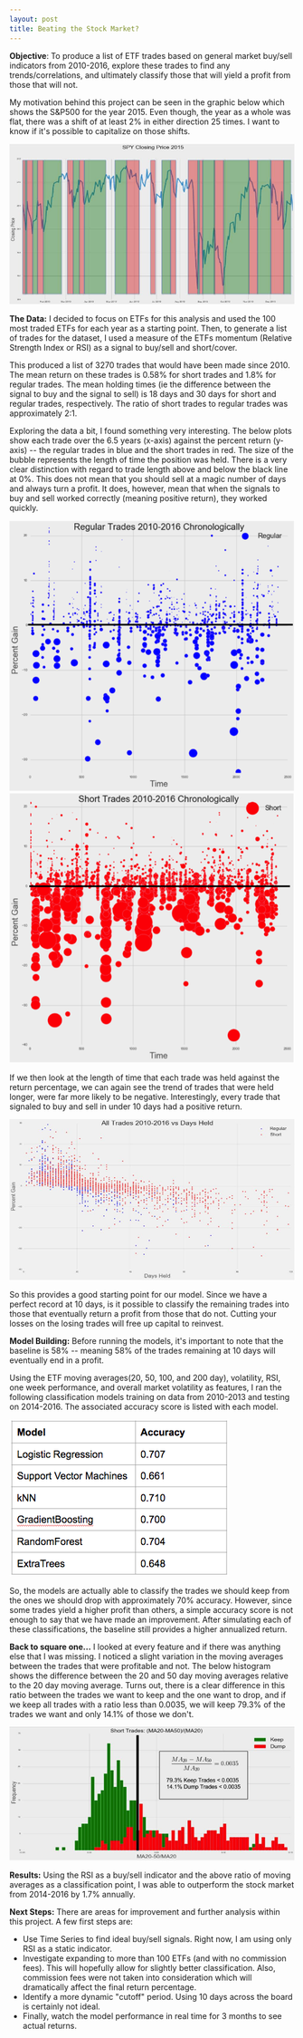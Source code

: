 ```yaml
---
layout: post
title: Beating the Stock Market?
---
```


**Objective**: To produce a list of ETF trades based on general market buy/sell indicators from 2010-2016, explore these trades to find any trends/correlations, and ultimately classify those that will yield a profit from those that will not.

My motivation behind this project can be seen in the graphic below which shows the S&P500 for the year 2015. Even though, the year as a whole was flat, there was a shift of at least 2% in either direction 25 times. I want to know if it's possible to capitalize on those shifts.

![functions](/images/Market/1.jpg)

**The Data:**
I decided to focus on ETFs for this analysis and used the 100 most traded ETFs for each year as a starting point. Then, to generate a list of trades for the dataset, I used a measure of the ETFs momentum (Relative Strength Index or RSI) as a signal to buy/sell and short/cover.

This produced a list of 3270 trades that would have been made since 2010. The mean return on these trades is 0.58% for short trades and 1.8% for regular trades. The mean holding times (ie the difference between the signal to buy and the signal to sell) is 18 days and 30 days for short and regular trades, respectively. The ratio of short trades to regular trades was approximately 2:1.

Exploring the data a bit, I found something very interesting. The below plots show each trade over the 6.5 years (x-axis) against the percent return (y-axis) -- the regular trades in blue and the short trades in red. The size of the bubble represents the length of time the position was held. There is a very clear distinction with regard to trade length above and below the black line at 0%. This does not mean that you should sell at a magic number of days and always turn a profit. It does, however, mean that when the signals to buy and sell worked correctly (meaning positive return), they worked quickly.

![functions](/images/Market/2a.png)
![functions](/images/Market/3a.png)

If we then look at the length of time that each trade was held against the return percentage, we can again see the trend of trades that were held longer, were far more likely to be negative. Interestingly, every trade that signaled to buy and sell in under 10 days had a positive return.

![functions](/images/Market/4.jpg)

So this provides a good starting point for our model. Since we have a perfect record at 10 days, is it possible to classify the remaining trades into those that eventually return a profit from those that do not. Cutting your losses on the losing trades will free up capital to reinvest.

**Model Building:**
Before running the models, it's important to note that the baseline is 58% -- meaning 58% of the trades remaining at 10 days will eventually end in a profit.

Using the ETF moving averages(20, 50, 100, and 200 day), volatility, RSI, one week performance, and overall market volatility as features, I ran the following classification models training on data from 2010-2013 and testing on 2014-2016. The associated accuracy score is listed with each model.

![functions](/images/Market/5.png)

So, the models are actually able to classify the trades we should keep from the ones we should drop with approximately 70% accuracy. However, since some trades yield a higher profit than others, a simple accuracy score is not enough to say that we have made an improvement. After simulating each of these classifications, the baseline still provides a higher annualized return.

**Back to square one...**
I looked at every feature and if there was anything else that I was missing. I noticed a slight variation in the moving averages between the trades that were profitable and not. The below histogram shows the difference between the 20 and 50 day moving averages relative to the 20 day moving average. Turns out, there is a clear difference in this ratio between the trades we want to keep and the one want to drop, and if we keep all trades with a ratio less than 0.0035, we will keep 79.3% of the trades we want and only 14.1% of those we don't.

![functions](/images/Market/6.png)

**Results:**
Using the RSI as a buy/sell indicator and the above ratio of moving averages as a classification point, I was able to outperform the stock market from 2014-2016 by 1.7% annually.


**Next Steps:**
There are areas for improvement and further analysis within this project. A few first steps are:
- Use Time Series to find ideal buy/sell signals. Right now, I am using only RSI as a static indicator.
- Investigate expanding to more than 100 ETFs (and with no commission fees). This will hopefully allow for slightly better classification. Also, commission fees were not taken into consideration which will dramatically affect the final return percentage.
- Identify a more dynamic "cutoff" period. Using 10 days across the board is certainly not ideal.
- Finally, watch the model performance in real time for 3 months to see actual returns.
